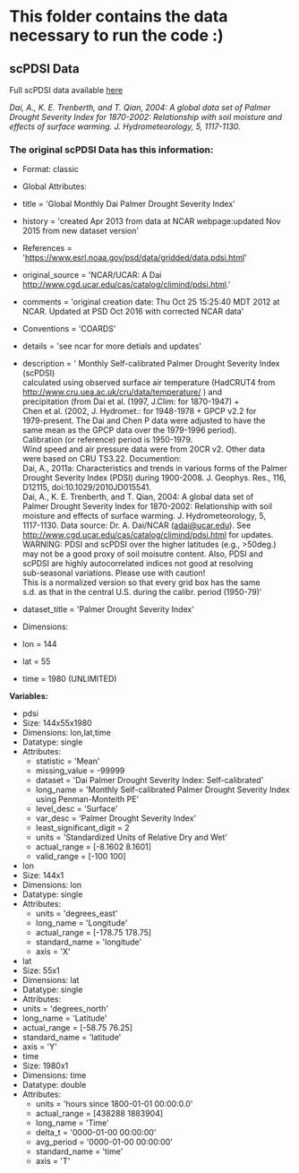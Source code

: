 # This folder contains the data necessary to run the code :)

## scPDSI Data

Full scPDSI data available [here](https://psl.noaa.gov/data/gridded/data.pdsi.html)

_Dai, A., K. E. Trenberth, and T. Qian, 2004: A global data set of Palmer Drought Severity Index for 1870-2002: Relationship with soil moisture and effects of surface warming. J. Hydrometeorology, 5, 1117-1130._

### The original scPDSI Data has this information:

* Format: classic

* Global Attributes:
 * title           = 'Global Monthly Dai Palmer Drought Severity Index'
 * history         = 'created Apr 2013 from data at NCAR webpage:updated Nov 2015 from new dataset version'
 * References      = 'https://www.esrl.noaa.gov/psd/data/gridded/data.pdsi.html'
 * original_source = 'NCAR/UCAR: A Dai http://www.cgd.ucar.edu/cas/catalog/climind/pdsi.html.'
 * comments        = 'original creation date: Thu Oct 25 15:25:40 MDT 2012 at NCAR. Updated at PSD Oct 2016 with corrected NCAR data'
 * Conventions     = 'COARDS'
 * details         = 'see ncar for more detials and updates'
 * description     = '
                   Monthly Self-calibrated Palmer Drought Severity Index (scPDSI)     
                   calculated using observed surface air temperature (HadCRUT4 from   
                   http://www.cru.uea.ac.uk/cru/data/temperature/ ) and               
                   precipitation (from Dai et al. (1997, J.Clim: for 1870-1947) +     
                   Chen et al. (2002, J. Hydromet.: for 1948-1978 + GPCP v2.2 for     
                   1979-present. The Dai and Chen P data were adjusted to have the    
                   same mean as the GPCP data over the 1979-1996 period).             
                   Calibration (or reference) period is 1950-1979.                    
                   Wind speed and air pressure data were from 20CR v2. Other data     
                   were based on CRU TS3.22. Documention:  	                   
                   Dai, A., 2011a: Characteristics and trends in various forms of the 
                   Palmer Drought Severity Index (PDSI) during 1900-2008. J. Geophys. 
                   Res., 116, D12115, doi:10.1029/2010JD015541.			   
                   Dai, A., K. E. Trenberth, and T. Qian, 2004: A global data set of  
                   Palmer Drought Severity Index for 1870-2002: Relationship with soil
                   moisture and effects of surface warming. J. Hydrometeorology, 5,   
                   1117-1130. Data source: Dr. A. Dai/NCAR (adai@ucar.edu). See       
                   http://www.cgd.ucar.edu/cas/catalog/climind/pdsi.html for updates. 
                   WARNING: PDSI and scPDSI over the higher latitudes (e.g., >50deg.) 
                   may not be a good proxy of soil moisutre content. Also, PDSI and   
                   scPDSI are highly autocorrelated indices not good at resolving     
                   sub-seasonal variations.  Please use with caution!                 
                   This is a normalized version so that every grid box has the same   
                   s.d. as that in the central U.S. during the calibr. period (1950-79)'
 * dataset_title   = 'Palmer Drought Severity Index'

* Dimensions:
 * lon  = 144
 * lat  = 55
 * time = 1980  (UNLIMITED)

**Variables:**

* pdsi
 * Size:       144x55x1980
 * Dimensions: lon,lat,time
 * Datatype:   single
 * Attributes:
   * statistic               = 'Mean'
   * missing_value           = -99999
   * dataset                 = 'Dai Palmer Drought Severity Index: Self-calibrated'
   * long_name               = 'Monthly Self-calibrated Palmer Drought Severity Index using Penman-Monteith PE'
   * level_desc              = 'Surface'
   * var_desc                = 'Palmer Drought Severity Index'
   * least_significant_digit = 2
   * units                   = 'Standardized Units of Relative Dry and Wet'
   * actual_range            = [-8.1602      8.1601]
   * valid_range             = [-100  100]
* lon 
 * Size:       144x1
 * Dimensions: lon
 * Datatype:   single
 * Attributes:
   * units         = 'degrees_east'
   * long_name     = 'Longitude'
   * actual_range  = [-178.75        178.75]
   * standard_name = 'longitude'
   * axis          = 'X'
* lat 
 * Size:       55x1
 * Dimensions: lat
 * Datatype:   single
 * Attributes:
  * units         = 'degrees_north'
  * long_name     = 'Latitude'
  * actual_range  = [-58.75        76.25]
  * standard_name = 'latitude'
  * axis          = 'Y'
* time
 * Size:       1980x1
 * Dimensions: time
 * Datatype:   double
 * Attributes:
   * units         = 'hours since 1800-01-01 00:00:0.0'
   * actual_range  = [438288  1883904]
   * long_name     = 'Time'
   * delta_t       = '0000-01-00 00:00:00'
   * avg_period    = '0000-01-00 00:00:00'
   * standard_name = 'time'
   * axis          = 'T'
